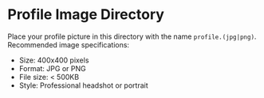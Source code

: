 # Profile Image Directory

Place your profile picture in this directory with the name `profile.(jpg|png)`.
Recommended image specifications:
- Size: 400x400 pixels
- Format: JPG or PNG
- File size: < 500KB
- Style: Professional headshot or portrait
